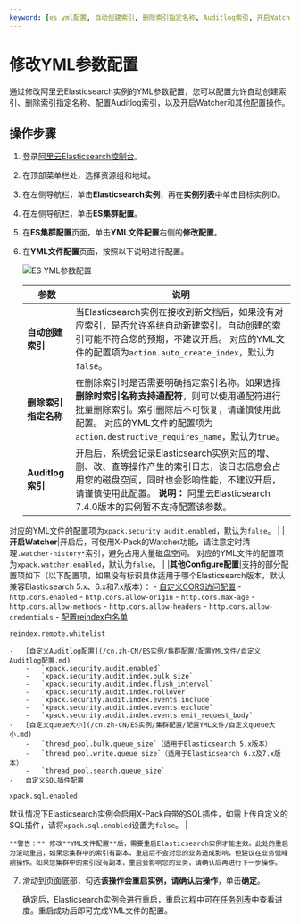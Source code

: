 ```yaml
---
keyword: [es yml配置, 自动创建索引, 删除索引指定名称, Auditlog索引, 开启Watcher]
---
```


# 修改YML参数配置

通过修改阿里云Elasticsearch实例的YML参数配置，您可以配置允许自动创建索引、删除索引指定名称、配置Auditlog索引，以及开启Watcher和其他配置操作。

## 操作步骤

1.  登录[阿里云Elasticsearch控制台](https://elasticsearch.console.aliyun.com/#/home)。

2.  在顶部菜单栏处，选择资源组和地域。

3.  在左侧导航栏，单击**Elasticsearch实例**，再在**实例列表**中单击目标实例ID。

4.  在左侧导航栏，单击**ES集群配置**。

5.  在**ES集群配置**页面，单击**YML文件配置**右侧的**修改配置**。

6.  在**YML文件配置**页面，按照以下说明进行配置。

    ![ES YML参数配置](https://static-aliyun-doc.oss-cn-hangzhou.aliyuncs.com/assets/img/zh-CN/6065240061/p40138.png)

    |参数|说明|
    |--|--|
    |**自动创建索引**|当Elasticsearch实例在接收到新文档后，如果没有对应索引，是否允许系统自动新建索引。自动创建的索引可能不符合您的预期，不建议开启。 对应的YML文件的配置项为`action.auto_create_index`，默认为`false`。 |
    |**删除索引指定名称**|在删除索引时是否需要明确指定索引名称。如果选择**删除时索引名称支持通配符**，则可以使用通配符进行批量删除索引。索引删除后不可恢复，请谨慎使用此配置。 对应的YML文件的配置项为`action.destructive_requires_name`，默认为`true`。 |
    |**Auditlog索引**|开启后，系统会记录Elasticsearch实例对应的增、删、改、查等操作产生的索引日志，该日志信息会占用您的磁盘空间，同时也会影响性能，不建议开启，请谨慎使用此配置。 **说明：** 阿里云Elasticsearch 7.4.0版本的实例暂不支持配置该参数。

对应的YML文件的配置项为`xpack.security.audit.enabled`，默认为`false`。 |
    |**开启Watcher**|开启后，可使用X-Pack的Watcher功能，请注意定时清理`.watcher-history*`索引，避免占用大量磁盘空间。 对应的YML文件的配置项为`xpack.watcher.enabled`，默认为`false`。 |
    |**其他Configure配置**|支持的部分配置项如下（以下配置项，如果没有标识具体适用于哪个Elasticsearch版本，默认兼容Elasticsearch 5.x、6.x和7.x版本）：     -   [自定义CORS访问配置](/cn.zh-CN/ES实例/集群配置/配置YML文件/自定义CORS访问配置.md)
        -   `http.cors.enabled`
        -   `http.cors.allow-origin`
        -   `http.cors.max-age`
        -   `http.cors.allow-methods`
        -   `http.cors.allow-headers`
        -   `http.cors.allow-credentials`
    -   [配置reindex白名单](/cn.zh-CN/ES实例/集群配置/配置YML文件/配置reindex白名单.md)

`reindex.remote.whitelist`

    -   [自定义Auditlog配置](/cn.zh-CN/ES实例/集群配置/配置YML文件/自定义Auditlog配置.md)
        -   `xpack.security.audit.enabled`
        -   `xpack.security.audit.index.bulk_size`
        -   `xpack.security.audit.index.flush_interval`
        -   `xpack.security.audit.index.rollover`
        -   `xpack.security.audit.index.events.include`
        -   `xpack.security.audit.index.events.exclude`
        -   `xpack.security.audit.index.events.emit_request_body`
    -   [自定义queue大小](/cn.zh-CN/ES实例/集群配置/配置YML文件/自定义queue大小.md)
        -   `thread_pool.bulk.queue_size`（适用于Elasticsearch 5.x版本）
        -   `thread_pool.write.queue_size`（适用于Elasticsearch 6.x及7.x版本）
        -   `thread_pool.search.queue_size`
    -   自定义SQL插件配置

`xpack.sql.enabled`

默认情况下Elasticsearch实例会启用X-Pack自带的SQL插件，如需上传自定义的SQL插件，请将`xpack.sql.enabled`设置为`false`。 |

    **警告：** 修改**YML文件配置**后，需要重启Elasticsearch实例才能生效。此处的重启为滚动重启，如果您集群中的索引有副本，重启后不会对您的业务造成影响，但建议在业务低峰期操作。如果您集群中的索引没有副本，重启会影响您的业务，请确认后再进行下一步操作。

7.  滑动到页面底部，勾选**该操作会重启实例，请确认后操作**，单击**确定**。

    确定后，Elasticsearch实例会进行重启，重启过程中可在[任务列表](/cn.zh-CN/ES实例/实例管理/查看实例任务进度详情.md)中查看进度。重启成功后即可完成YML文件的配置。


